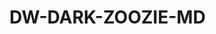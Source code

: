 # DW-DARK-ZOOZIE-MD

<br>
<p align="center">
  <a href="#"><img srchttp://readme-typing-svg.herokuapp.com?color=d1fa02&center=true&vCenter=true&multiline=false&lines=DW+DARK+ZOOZIE-MD"alt="">
</p>
<p align="center">
